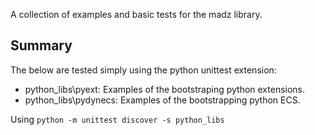 A collection of examples and basic tests for the madz library.

Summary
------------------

The below are tested simply using the python unittest extension:

* python_libs\pyext: Examples of the bootstraping python extensions.
* python_libs\pydynecs: Examples of the bootstrapping python ECS.

Using `python -m unittest discover -s python_libs`
